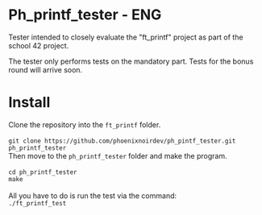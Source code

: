 # Ph_printf_tester - ENG
Tester intended to closely evaluate the "ft_printf" project as part of the school 42 project.

The tester only performs tests on the mandatory part.
Tests for the bonus round will arrive soon.

# Install
Clone the repository into the ```ft_printf``` folder.\
\
```git clone https://github.com/phoenixnoirdev/ph_pintf_tester.git ph_printf_tester```
\
Then move to the ```ph_printf_tester``` folder and make the program.\
\
```cd ph_printf_tester```\
```make```\
\
All you have to do is run the test via the command:
\
```./ft_printf_test```
